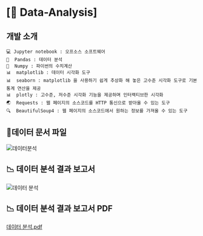 # [🌱 Data-Analysis]

## 개발 소개

```
💻 Jupyter notebook : 오프소스 소프트웨어
🐼  Pandas : 데이터 분석 
🧮  Numpy : 파이썬의 수치계산
📊  matplotlib : 데이터 시각화 도구 
📊  seaborn : matplotlib 을 사용하기 쉽게 추상화 해 놓은 고수준 시각화 도구로 기본 통계 연산을 제공
📊  plotly : 고수준, 저수준 시각화 기능을 제공하며 인터랙티브한 시각화
🌏  Requests : 웹 페이지의 소스코드를 HTTP 통신으로 받아올 수 있는 도구 
🔍  BeautifulSoup4 : 웹 페이지의 소스코드에서 원하는 정보를 가져올 수 있는 도구 
```

## 🐼데이터 문서 파일 
![데이터분석](https://github.com/Ssongreen/DataAnalysis/assets/134990843/25cb7b90-f0d7-4544-a0c5-df0084efdf7d)

## 📉 데이터 분석 결과 보고서 
![데이터 분석](https://github.com/Ssongreen/DataAnalysis/assets/134990843/652443cf-6713-4184-b4dc-9b99378dd0fc)

## 📉 데이터 분석 결과 보고서 PDF
[데이터 분석.pdf](https://github.com/Ssongreen/DataAnalysis/files/11953167/default.pdf)

